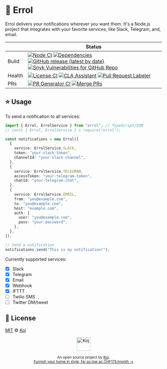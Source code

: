 # 🦉 Errol

Errol delivers your notifications wherever you want them. It's a Node.js project that integrates with your favorite services, like Slack, Telegram, and, email.

<!-- prettier-ignore-start -->
|   | Status |
| - | - |
| Build | [![Node CI](https://github.com/koj-co/errol/workflows/Node%20CI/badge.svg)](https://github.com/koj-co/errol/actions?query=workflow%3A%22Node+CI%22) [![Dependencies](https://img.shields.io/librariesio/github/koj-co/errol)](https://libraries.io/github/koj-co/errol) [![GitHub release (latest by date)](https://img.shields.io/github/v/release/koj-co/errol)](https://github.com/koj-co/errol/releases) [![Snyk Vulnerabilities for GitHub Repo](https://img.shields.io/snyk/vulnerabilities/github/koj-co/errol)](https://snyk.io/test/github/koj-co/errol) |
| Health | [![License CI](https://github.com/koj-co/errol/workflows/License%20CI/badge.svg)](https://github.com/koj-co/errol/actions?query=workflow%3A%22License+CI%22) [![CLA Assistant](https://github.com/koj-co/errol/workflows/CLA%20Assistant/badge.svg)](https://github.com/koj-co/errol/actions?query=workflow%3A%22CLA+Assistant%22) [![Pull Request Labeler](https://github.com/koj-co/errol/workflows/Pull%20Request%20Labeler/badge.svg)](https://github.com/koj-co/errol/actions?query=workflow%3A%22Pull+Request+Labeler%22) |
| PRs | [![PR Generator CI](https://github.com/koj-co/errol/workflows/PR%20Generator%20CI/badge.svg)](https://github.com/koj-co/errol/actions?query=workflow%3A%22PR+Generator+CI%22) [![Merge PRs](https://github.com/koj-co/errol/workflows/Merge%20PRs/badge.svg)](https://github.com/koj-co/errol/actions?query=workflow%3A%22Merge+PRs%22) |
<!-- prettier-ignore-end -->

## ⭐️ Usage

To send a notification to all services:

```ts
import { Errol, ErrolService } from "errol"; // TypeScript/ESM
// const { Errol, ErrolService } = require("errol");

const notifications = new Errol([
  {
    service: ErrolService.SLACK,
    token: "your-slack-token",
    channelId: "your-slack-channel",
  },
  {
    service: ErrolService.TELEGRAM,
    accessToken: "your-telegram-token",
    chatId: "your-telegram-chat",
  },
  {
    service: ErrolService.EMAIL,
    from: "you@example.com",
    to: "you@example.com",
    host: "example.com",
    auth: {
      user: "you@example.com",
      pass: "your-password",
    },
  },
]);

// Send a notification
notifications.send("This is my notification!");
```

Currently supported services:

- [x] Slack
- [x] Telegram
- [x] Email
- [x] Webhook
- [x] IFTTT
- [ ] Twilio SMS
- [ ] Twitter DM/tweet

## 📄 License

[MIT](./LICENSE) © [Koj](https://koj.co)

<p align="center">
  <a href="https://koj.co">
    <img width="44" alt="Koj" src="https://kojcdn.com/v1598284251/website-v2/koj-github-footer_m089ze.svg">
  </a>
</p>
<p align="center">
  <sub>An open source project by <a href="https://koj.co">Koj</a>. <br> <a href="https://koj.co">Furnish your home in style, for as low as CHF175/month →</a></sub>
</p>
